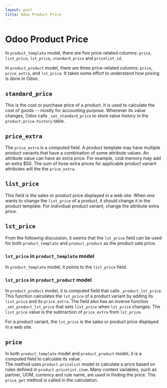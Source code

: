```yaml
---
layout: post
title: Odoo Product Price
---
```


# Odoo Product Price

In `product_template` model, there are five price-related columns:
`price`, `list_price`, `lst_price`, `standard_price` and `pricelist_id`.  

In `product_product` model, there are three price-related columns:
`price`, `price_extra`, and `lst_price`. It takes some effort to understand
how pricing is done in Odoo. 

## `standard_price`
This is the cost or purchase price of a product. It is used to
calculate the cost of goods -- mostly for accounting purpose. 
Whenever its value changes, Odoo calls `_set_standard_price`
to store value history in the `product.price.history` table. 

## `price_extra`
The `price_extra` is a computed field. A product template may have multiple 
product variants that have a combination of some attribute values. 
An attribute value can have an extra price. For example, `32GB` 
memory may add an extra $50. The sum of hose extra prices for applicable
product variant attributes will the the `price_extra`. 

## `list_price`
This field is the sales or product price displayed in a web site. When
one wants to change the `list_price` of a product, it should change it 
in the product template. For individual product variant, change the 
attribute extra price. 

## `lst_price`
From the following discussion, it seems that the `lst_price` 
field can be used for both `product_template` and `product_product`
as the product sale price. 

### `lst_price` in `product_template` model
In `product_template` model, it points to the `list_price` field.

### `lst_price` in `product_product` model
In `product_product` model, it is computed field that calls 
`_product_lst_price`. This function calculates the `lst_price` of 
a product variant by adding its `list_price` and its `price_extra`. 
The field also has an inverse function `_set_product_lst_price`
that sets `list_price` when `lst_price` changes. The `list_price`
value is the subtraction of `price_extra` from `lst_price`. 

For a product variant, the `lst_price` is the sales or product price 
displayed in a web site. 

## `price` 
In both `product_template` model and `product_product` model, 
it is a computed field to calculate its value.  
The method uses `product.pricelist` model to calculate a price
based on rules defined in `product.pricelist.item`. Many context
variables, such as partner, UOM, currency and rule name, are used
in finding the price. The `price_get` method is called in 
the calculation. 
